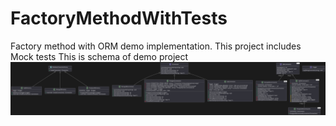 # FactoryMethodWithTests
Factory method with ORM demo implementation. This project includes Mock tests
This is schema of demo project
![alt text](https://github.com/Bibi4kovIgor/FactoryMethodWithTests/blob/main/FactoryMethod_Schema.svg?raw=true)
